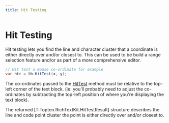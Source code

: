 ```yaml
---
title: Hit Testing
---
```


# Hit Testing

Hit testing lets you find the line and character cluster that a coordinate
is either directly over and/or closest to.  This can be used to be build a range 
selection feature and/or as part of a more comprehensive editor.

```csharp
// Hit test a mouse co-ordinate for example
var htr = tb.HitTest(x, y);
```

The co-ordinates passed to the [HitTest](./ref/Topten.RichTextKit.TextBlock.HitTest)
method must be relative to the top-left corner of the text block. (ie: you'll probably
need to adjust the co-ordinates by subtracting the top-left position of where you're 
displaying the text block).

The returned [T:Topten.RichTextKit.HitTestResult] structure describes the line
and code point cluster the point is either directly over and/or closest to.



